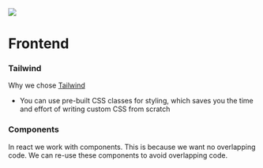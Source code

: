 <img src="https://ordinarycoders.com/_next/image?url=https%3A%2F%2Fd2gdtie5ivbdow.cloudfront.net%2Fmedia%2Fimages%2Fcover_react_tailwind.png&w=1920&q=75"/>

# Frontend

### Tailwind
Why we chose [Tailwind](https://tailwindcss.com)
- You can use pre-built CSS classes for styling, which saves you the time and effort of writing custom CSS from scratch

### Components

In react we work with components. This is because we want no overlapping code. We can re-use these components to avoid overlapping code.
